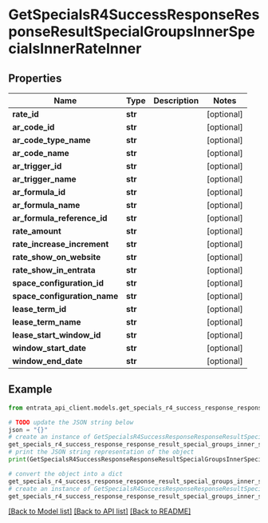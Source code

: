 # GetSpecialsR4SuccessResponseResponseResultSpecialGroupsInnerSpecialsInnerRateInner


## Properties

Name | Type | Description | Notes
------------ | ------------- | ------------- | -------------
**rate_id** | **str** |  | [optional] 
**ar_code_id** | **str** |  | [optional] 
**ar_code_type_name** | **str** |  | [optional] 
**ar_code_name** | **str** |  | [optional] 
**ar_trigger_id** | **str** |  | [optional] 
**ar_trigger_name** | **str** |  | [optional] 
**ar_formula_id** | **str** |  | [optional] 
**ar_formula_name** | **str** |  | [optional] 
**ar_formula_reference_id** | **str** |  | [optional] 
**rate_amount** | **str** |  | [optional] 
**rate_increase_increment** | **str** |  | [optional] 
**rate_show_on_website** | **str** |  | [optional] 
**rate_show_in_entrata** | **str** |  | [optional] 
**space_configuration_id** | **str** |  | [optional] 
**space_configuration_name** | **str** |  | [optional] 
**lease_term_id** | **str** |  | [optional] 
**lease_term_name** | **str** |  | [optional] 
**lease_start_window_id** | **str** |  | [optional] 
**window_start_date** | **str** |  | [optional] 
**window_end_date** | **str** |  | [optional] 

## Example

```python
from entrata_api_client.models.get_specials_r4_success_response_response_result_special_groups_inner_specials_inner_rate_inner import GetSpecialsR4SuccessResponseResponseResultSpecialGroupsInnerSpecialsInnerRateInner

# TODO update the JSON string below
json = "{}"
# create an instance of GetSpecialsR4SuccessResponseResponseResultSpecialGroupsInnerSpecialsInnerRateInner from a JSON string
get_specials_r4_success_response_response_result_special_groups_inner_specials_inner_rate_inner_instance = GetSpecialsR4SuccessResponseResponseResultSpecialGroupsInnerSpecialsInnerRateInner.from_json(json)
# print the JSON string representation of the object
print(GetSpecialsR4SuccessResponseResponseResultSpecialGroupsInnerSpecialsInnerRateInner.to_json())

# convert the object into a dict
get_specials_r4_success_response_response_result_special_groups_inner_specials_inner_rate_inner_dict = get_specials_r4_success_response_response_result_special_groups_inner_specials_inner_rate_inner_instance.to_dict()
# create an instance of GetSpecialsR4SuccessResponseResponseResultSpecialGroupsInnerSpecialsInnerRateInner from a dict
get_specials_r4_success_response_response_result_special_groups_inner_specials_inner_rate_inner_from_dict = GetSpecialsR4SuccessResponseResponseResultSpecialGroupsInnerSpecialsInnerRateInner.from_dict(get_specials_r4_success_response_response_result_special_groups_inner_specials_inner_rate_inner_dict)
```
[[Back to Model list]](../README.md#documentation-for-models) [[Back to API list]](../README.md#documentation-for-api-endpoints) [[Back to README]](../README.md)


